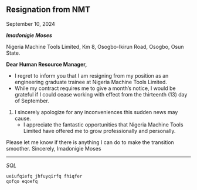 ## Resignation from NMT

September 10, 2024 

***Imadonigie Moses***

Nigeria Machine Tools Limited, 
Km 8, Osogbo-Ikirun Road, 
Osogbo, Osun State.

**Dear Human Resource Manager,** 

* I regret to inform you that I am resigning from my position as an engineering
graduate trainee at Nigeria Machine Tools Limited.
* While my contract requires me to give a month’s notice, I would be grateful
if I could cease working with effect from the thirteenth (13) day of September.

1. I sincerely apologize for any inconveniences this sudden news may cause.
   * I appreciate the fantastic opportunities that Nigeria Machine Tools Limited 
have offered me to grow professionally and personally.

Please let me know if there is anything I can do to make the transition 
smoother. 
Sincerely, 
Imadonigie Moses  

---
_SQL_
```efiufqofnfqpifnqi
ueiufqiefq jhfuyqirfq fhiqfer
qofqo eqoefq
